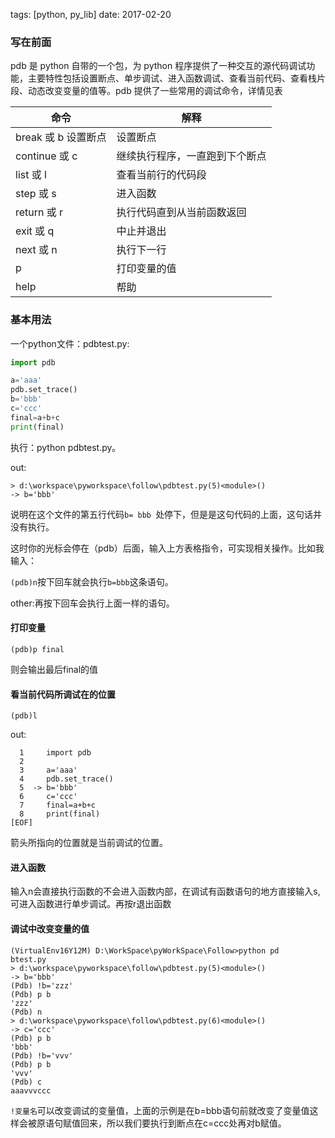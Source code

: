 
tags: [python, py_lib] date: 2017-02-20 


### 写在前面

pdb 是 python 自带的一个包，为 python 程序提供了一种交互的源代码调试功能，主要特性包括设置断点、单步调试、进入函数调试、查看当前代码、查看栈片段、动态改变变量的值等。pdb 提供了一些常用的调试命令，详情见表 

| 命令             | 解释              |
| -------------- | --------------- |
| break 或 b 设置断点 | 设置断点            |
| continue 或 c   | 继续执行程序，一直跑到下个断点 |
| list 或 l       | 查看当前行的代码段       |
| step 或 s       | 进入函数            |
| return 或 r     | 执行代码直到从当前函数返回   |
| exit 或 q       | 中止并退出           |
| next 或 n       | 执行下一行           |
| p              | 打印变量的值          |
| help           | 帮助              |

### 基本用法

一个python文件：pdbtest.py:

```python
import pdb

a='aaa'
pdb.set_trace()
b='bbb'
c='ccc'
final=a+b+c
print(final)
```

执行：python pdbtest.py。

out:

```
> d:\workspace\pyworkspace\follow\pdbtest.py(5)<module>()
-> b='bbb'
```

说明在这个文件的第五行代码`b= bbb `处停下，但是是这句代码的上面，这句话并没有执行。

这时你的光标会停在（pdb）后面，输入上方表格指令，可实现相关操作。比如我输入：

`(pdb)n`按下回车就会执行`b=bbb`这条语句。

other:再按下回车会执行上面一样的语句。

#### 打印变量

`(pdb)p final`

则会输出最后final的值

#### 看当前代码所调试在的位置

`(pdb)l` 

out:

```
  1     import pdb
  2
  3     a='aaa'
  4     pdb.set_trace()
  5  -> b='bbb'
  6     c='ccc'
  7     final=a+b+c
  8     print(final)
[EOF]
```

箭头所指向的位置就是当前调试的位置。

#### 进入函数

输入n会直接执行函数的不会进入函数内部，在调试有函数语句的地方直接输入s,可进入函数进行单步调试。再按r退出函数



#### 调试中改变变量的值

```
(VirtualEnv16Y12M) D:\WorkSpace\pyWorkSpace\Follow>python pd
btest.py
> d:\workspace\pyworkspace\follow\pdbtest.py(5)<module>()
-> b='bbb'
(Pdb) !b='zzz'
(Pdb) p b
'zzz'
(Pdb) n
> d:\workspace\pyworkspace\follow\pdbtest.py(6)<module>()
-> c='ccc'
(Pdb) p b
'bbb'
(Pdb) !b='vvv'
(Pdb) p b
'vvv'
(Pdb) c
aaavvvccc

```

`!变量名`可以改变调试的变量值，上面的示例是在b=bbb语句前就改变了变量值这样会被原语句赋值回来，所以我们要执行到断点在c=ccc处再对b赋值。